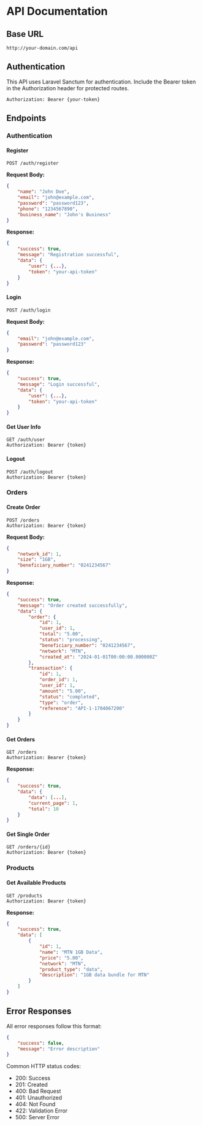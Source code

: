 # API Documentation

## Base URL
```
http://your-domain.com/api
```

## Authentication
This API uses Laravel Sanctum for authentication. Include the Bearer token in the Authorization header for protected routes.

```
Authorization: Bearer {your-token}
```

## Endpoints

### Authentication

#### Register
```
POST /auth/register
```

**Request Body:**
```json
{
    "name": "John Doe",
    "email": "john@example.com",
    "password": "password123",
    "phone": "1234567890",
    "business_name": "John's Business"
}
```

**Response:**
```json
{
    "success": true,
    "message": "Registration successful",
    "data": {
        "user": {...},
        "token": "your-api-token"
    }
}
```

#### Login
```
POST /auth/login
```

**Request Body:**
```json
{
    "email": "john@example.com",
    "password": "password123"
}
```

**Response:**
```json
{
    "success": true,
    "message": "Login successful",
    "data": {
        "user": {...},
        "token": "your-api-token"
    }
}
```

#### Get User Info
```
GET /auth/user
Authorization: Bearer {token}
```

#### Logout
```
POST /auth/logout
Authorization: Bearer {token}
```

### Orders

#### Create Order
```
POST /orders
Authorization: Bearer {token}
```

**Request Body:**
```json
{
    "network_id": 1,
    "size": "1GB",
    "beneficiary_number": "0241234567"
}
```

**Response:**
```json
{
    "success": true,
    "message": "Order created successfully",
    "data": {
        "order": {
            "id": 1,
            "user_id": 1,
            "total": "5.00",
            "status": "processing",
            "beneficiary_number": "0241234567",
            "network": "MTN",
            "created_at": "2024-01-01T00:00:00.000000Z"
        },
        "transaction": {
            "id": 1,
            "order_id": 1,
            "user_id": 1,
            "amount": "5.00",
            "status": "completed",
            "type": "order",
            "reference": "API-1-1704067200"
        }
    }
}
```

#### Get Orders
```
GET /orders
Authorization: Bearer {token}
```

**Response:**
```json
{
    "success": true,
    "data": {
        "data": [...],
        "current_page": 1,
        "total": 10
    }
}
```

#### Get Single Order
```
GET /orders/{id}
Authorization: Bearer {token}
```

### Products

#### Get Available Products
```
GET /products
Authorization: Bearer {token}
```

**Response:**
```json
{
    "success": true,
    "data": [
        {
            "id": 1,
            "name": "MTN 1GB Data",
            "price": "5.00",
            "network": "MTN",
            "product_type": "data",
            "description": "1GB data bundle for MTN"
        }
    ]
}
```

## Error Responses

All error responses follow this format:
```json
{
    "success": false,
    "message": "Error description"
}
```

Common HTTP status codes:
- 200: Success
- 201: Created
- 400: Bad Request
- 401: Unauthorized
- 404: Not Found
- 422: Validation Error
- 500: Server Error